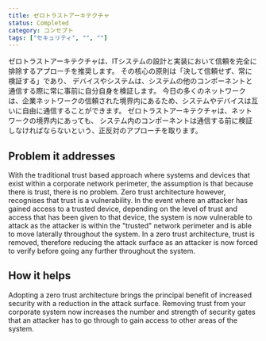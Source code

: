 ```yaml
---
title: ゼロトラストアーキテクチャ
status: Completed
category: コンセプト
tags: ["セキュリティ", "", ""]
---
```


ゼロトラストアーキテクチャは、ITシステムの設計と実装において信頼を完全に排除するアプローチを推奨します。
その核心の原則は「決して信頼せず、常に検証する」であり、
デバイスやシステムは、システムの他のコンポーネントと通信する際に常に事前に自分自身を検証します。
今日の多くのネットワークは、企業ネットワークの信頼された境界内にあるため、システムやデバイスは互いに自由に通信することができます。
ゼロトラストアーキテクチャは、ネットワークの境界内にあっても、
システム内のコンポーネントは通信する前に検証しなければならないという、正反対のアプローチを取ります。

## Problem it addresses

With the traditional trust based approach where systems and devices that exist within a corporate network perimeter,
the assumption is that because there is trust, there is no problem.
Zero trust architecture however, recognises that trust is a vulnerability.
In the event where an attacker has gained access to a trusted device,
depending on the level of trust and access that has been given to that device,
the system is now vulnerable to attack
as the attacker is within the "trusted" network perimeter and is able to move laterally throughout the system.
In a zero trust architecture, trust is removed, therefore reducing the attack surface
as an attacker is now forced to verify before going any further throughout the system.

## How it helps

Adopting a zero trust architecture brings the principal benefit of increased security
with a reduction in the attack surface.
Removing trust from your corporate system now increases the number and strength of security gates
that an attacker has to go through to gain access to other areas of the system.
